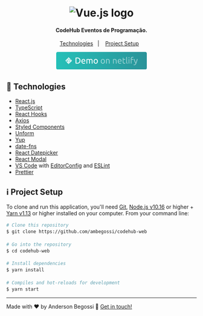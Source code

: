 <h1 align="center">
    <img alt="Vue.js logo" src="https://codehub-ambegossi.netlify.app/static/media/logo.69463050.svg" width="300" />
</h1>

<h4 align="center">
  CodeHub Eventos de Programação.
</h4>

<p align="center">
  <a href="#rocket-technologies">Technologies</a>&nbsp;&nbsp;&nbsp;|&nbsp;&nbsp;&nbsp;
  <a href="#information_source-project-setup">Project Setup</a>&nbsp;&nbsp;&nbsp;
</p>

<p align="center">
  <a href="https://codehub-ambegossi.netlify.app/" target="_blank">
    <img alt="Demo on Netlify" src=".github/demo-netlify.png">
  </a>
</p>

## :rocket: Technologies

-  [React.js](https://pt-br.reactjs.org/)
-  [TypeScript](https://www.typescriptlang.org/)
-  [React Hooks](https://reactjs.org/docs/hooks-intro.html)
-  [Axios](https://github.com/axios/axios)
-  [Styled Components](https://styled-components.com/)
-  [Unform](https://github.com/Rocketseat/unform)
-  [Yup](https://github.com/jquense/yup)
-  [date-fns](https://date-fns.org/docs/Getting-Started)
-  [React Datepicker](https://reactdatepicker.com/)
-  [React Modal](https://github.com/reactjs/react-modal)
-  [VS Code][vc] with [EditorConfig][vceditconfig] and [ESLint][vceslint]
-  [Prettier][prettier]

## :information_source: Project Setup

To clone and run this application, you'll need [Git](https://git-scm.com), [Node.js v10.16][nodejs] or higher + [Yarn v1.13][yarn] or higher installed on your computer. From your command line:

```bash
# Clone this repository
$ git clone https://github.com/ambegossi/codehub-web

# Go into the repository
$ cd codehub-web

# Install dependencies
$ yarn install

# Compiles and hot-reloads for development
$ yarn start

```

---

Made with ♥ by Anderson Begossi :wave: [Get in touch!](https://www.linkedin.com/in/anderson-begossi-b5065a130)

[nodejs]: https://nodejs.org/
[yarn]: https://yarnpkg.com/
[vc]: https://code.visualstudio.com/
[vceditconfig]: https://marketplace.visualstudio.com/items?itemName=EditorConfig.EditorConfig
[vceslint]: https://marketplace.visualstudio.com/items?itemName=dbaeumer.vscode-eslint
[prettier]: https://prettier.io/
